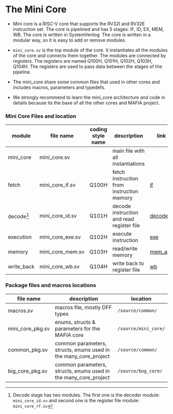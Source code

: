 # The Mini Core
- Mini core is a RISC-V core that supports the RV32I and RV32E instruction set. The core is pipelined and has 5 stages: IF, ID, EX, MEM, WB. The core is written in SystemVerilog. The core is written in a modular way, so it is easy to add or remove modules. 
- `mini_core.sv` is the top module of the core. It instantiates all the modules of the core and connects them together. The modules are connected by registers. The registers are named Q100H, Q101H, Q102H, Q103H, Q104H. The registers are used to pass data between the stages of the pipeline.
- The mini_core share some common files that used in other cores and includes macros, parameters and typedefs. 

- We strongly recommend to learn the mini_core architecture and code in details because its the base of all the other cores and MAFIA project.

### Mini Core Files and location

| module        | file name           |  coding style name |   description                             |  link                            | location in MAFIA  repository |  
|---------------|---------------------|--------------------|-------------------------------------------|----------------------------------|-------------------------------| 
| mini_core     | mini_core.sv        |                    | main file with all instantiations         |                                  | `/source/mini_core/`          |           
| fetch         | mini_core_if.sv     | Q100H              | fetch instruction from instruction memory | [if](rvc/common/if.md)           | `/source/mini_core/`          |
| decode[^1]    | mini_core_id.sv     | Q101H              | decode instruction and read register file | [decode](rvc/common/decode.md)   | `/source/mini_core/`          |
| execution     | mini_core_exe.sv    | Q102H              | execute instruction                       | [exe](rvc/common/exe.md)         | `/source/mini_core/`          |
| memory        | mini_core_mem.sv    | Q103H              | read/write memory                         | [mem_acs](rvc/common/mem_acs.md) | `/source/mini_core/`          |
| write_back    | mini_core_wb.sv     | Q104H              | write back to register file               | [wb](rvc/common/wb.md)           | `/source/mini_core/`          |
 
 
### Package files and macros locations

| file name         |  description                                                      |  location                  |                           
|-------------------|-------------------------------------------------------------------|----------------------------|
| macros.sv         |  macros file, mostly DFF types                                    | `/source/common/`          |              
| mini_core_pkg.sv  |  enums, structs & parameters for the MAFIA core                   | `/source/mini_core/`       |  
| common_pkg.sv     |  common parameters, structs, enums used in the many_core_project  | `/source/common/`          | 
| big_core_pkg.sv   |  common parameters, structs, enums used in the many_core_project  | `/source/bog_core/`        |

[^1]: Decode stage has two modules. The first one is the decoder module: `mini_core_id.sv` and second one is the register file module: `mini_core_rf.sv`
